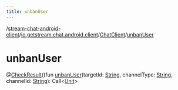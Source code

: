 ```yaml
---
title: unbanUser
---
```

/[stream-chat-android-client](../../index.md)/[io.getstream.chat.android.client](../index.md)/[ChatClient](index.md)/[unbanUser](unbanUser.md)  
  
  
  
# unbanUser  
@[CheckResult](https://developer.android.com/reference/kotlin/androidx/annotation/CheckResult.html)()fun [unbanUser](unbanUser.md)(targetId: [String](https://kotlinlang.org/api/latest/jvm/stdlib/kotlin/-string/index.html), channelType: [String](https://kotlinlang.org/api/latest/jvm/stdlib/kotlin/-string/index.html), channelId: [String](https://kotlinlang.org/api/latest/jvm/stdlib/kotlin/-string/index.html)): Call&lt;[Unit](https://kotlinlang.org/api/latest/jvm/stdlib/kotlin/-unit/index.html)&gt;
